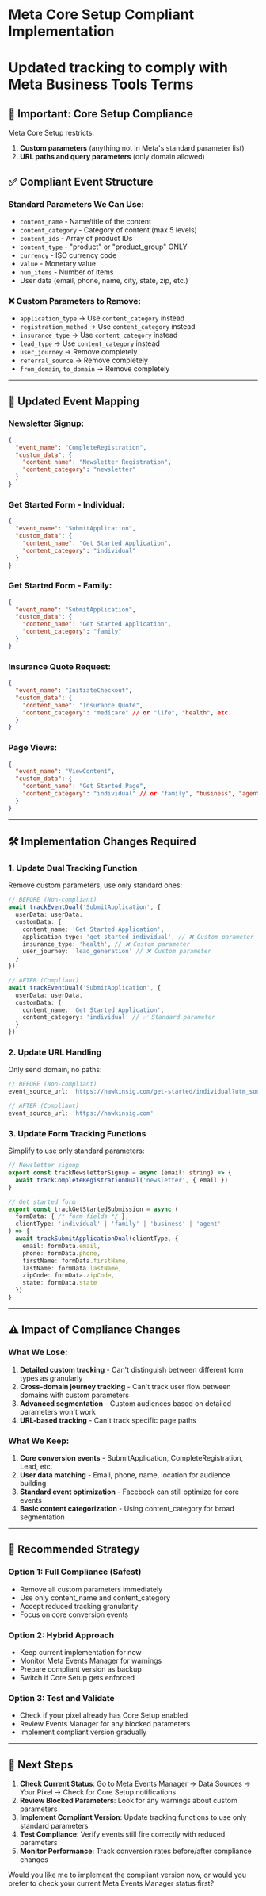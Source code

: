 # Meta Core Setup Compliant Implementation
# Updated tracking to comply with Meta Business Tools Terms

## 🚨 **Important: Core Setup Compliance**

Meta Core Setup restricts:
1. **Custom parameters** (anything not in Meta's standard parameter list)
2. **URL paths and query parameters** (only domain allowed)

## ✅ **Compliant Event Structure**

### **Standard Parameters We Can Use:**
- `content_name` - Name/title of the content
- `content_category` - Category of content (max 5 levels)
- `content_ids` - Array of product IDs
- `content_type` - "product" or "product_group" ONLY
- `currency` - ISO currency code
- `value` - Monetary value
- `num_items` - Number of items
- User data (email, phone, name, city, state, zip, etc.)

### **❌ Custom Parameters to Remove:**
- `application_type` → Use `content_category` instead
- `registration_method` → Use `content_category` instead  
- `insurance_type` → Use `content_category` instead
- `lead_type` → Use `content_category` instead
- `user_journey` → Remove completely
- `referral_source` → Remove completely
- `from_domain`, `to_domain` → Remove completely

---

## 🔄 **Updated Event Mapping**

### **Newsletter Signup:**
```json
{
  "event_name": "CompleteRegistration",
  "custom_data": {
    "content_name": "Newsletter Registration",
    "content_category": "newsletter"
  }
}
```

### **Get Started Form - Individual:**
```json
{
  "event_name": "SubmitApplication", 
  "custom_data": {
    "content_name": "Get Started Application",
    "content_category": "individual"
  }
}
```

### **Get Started Form - Family:**
```json
{
  "event_name": "SubmitApplication",
  "custom_data": {
    "content_name": "Get Started Application", 
    "content_category": "family"
  }
}
```

### **Insurance Quote Request:**
```json
{
  "event_name": "InitiateCheckout",
  "custom_data": {
    "content_name": "Insurance Quote",
    "content_category": "medicare" // or "life", "health", etc.
  }
}
```

### **Page Views:**
```json
{
  "event_name": "ViewContent",
  "custom_data": {
    "content_name": "Get Started Page",
    "content_category": "individual" // or "family", "business", "agent"
  }
}
```

---

## 🛠 **Implementation Changes Required**

### **1. Update Dual Tracking Function**
Remove custom parameters, use only standard ones:

```typescript
// BEFORE (Non-compliant)
await trackEventDual('SubmitApplication', {
  userData: userData,
  customData: {
    content_name: 'Get Started Application',
    application_type: 'get_started_individual', // ❌ Custom parameter
    insurance_type: 'health', // ❌ Custom parameter  
    user_journey: 'lead_generation' // ❌ Custom parameter
  }
})

// AFTER (Compliant)
await trackEventDual('SubmitApplication', {
  userData: userData,
  customData: {
    content_name: 'Get Started Application',
    content_category: 'individual' // ✅ Standard parameter
  }
})
```

### **2. Update URL Handling**
Only send domain, no paths:

```typescript
// BEFORE (Non-compliant)
event_source_url: 'https://hawkinsig.com/get-started/individual?utm_source=google'

// AFTER (Compliant)  
event_source_url: 'https://hawkinsig.com'
```

### **3. Update Form Tracking Functions**
Simplify to use only standard parameters:

```typescript
// Newsletter signup
export const trackNewsletterSignup = async (email: string) => {
  await trackCompleteRegistrationDual('newsletter', { email })
}

// Get started form  
export const trackGetStartedSubmission = async (
  formData: { /* form fields */ },
  clientType: 'individual' | 'family' | 'business' | 'agent'
) => {
  await trackSubmitApplicationDual(clientType, {
    email: formData.email,
    phone: formData.phone,
    firstName: formData.firstName,
    lastName: formData.lastName,
    zipCode: formData.zipCode,
    state: formData.state
  })
}
```

---

## ⚠️ **Impact of Compliance Changes**

### **What We Lose:**
1. **Detailed custom tracking** - Can't distinguish between different form types as granularly
2. **Cross-domain journey tracking** - Can't track user flow between domains with custom parameters
3. **Advanced segmentation** - Custom audiences based on detailed parameters won't work
4. **URL-based tracking** - Can't track specific page paths

### **What We Keep:**
1. **Core conversion events** - SubmitApplication, CompleteRegistration, Lead, etc.
2. **User data matching** - Email, phone, name, location for audience building
3. **Standard event optimization** - Facebook can still optimize for core events
4. **Basic content categorization** - Using content_category for broad segmentation

---

## 🎯 **Recommended Strategy**

### **Option 1: Full Compliance (Safest)**
- Remove all custom parameters immediately
- Use only content_name and content_category
- Accept reduced tracking granularity
- Focus on core conversion events

### **Option 2: Hybrid Approach**
- Keep current implementation for now
- Monitor Meta Events Manager for warnings
- Prepare compliant version as backup
- Switch if Core Setup gets enforced

### **Option 3: Test and Validate**
- Check if your pixel already has Core Setup enabled
- Review Events Manager for any blocked parameters
- Implement compliant version gradually

---

## 🚀 **Next Steps**

1. **Check Current Status**: Go to Meta Events Manager → Data Sources → Your Pixel → Check for Core Setup notifications
2. **Review Blocked Parameters**: Look for any warnings about custom parameters
3. **Implement Compliant Version**: Update tracking functions to use only standard parameters
4. **Test Compliance**: Verify events still fire correctly with reduced parameters
5. **Monitor Performance**: Track conversion rates before/after compliance changes

Would you like me to implement the compliant version now, or would you prefer to check your current Meta Events Manager status first?